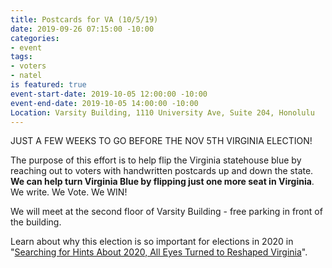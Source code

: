 ```yaml
---
title: Postcards for VA (10/5/19)
date: 2019-09-26 07:15:00 -10:00
categories:
- event
tags:
- voters
- natel
is featured: true
event-start-date: 2019-10-05 12:00:00 -10:00
event-end-date: 2019-10-05 14:00:00 -10:00
Location: Varsity Building, 1110 University Ave, Suite 204, Honolulu
---
```


JUST A FEW WEEKS TO GO BEFORE THE NOV 5TH VIRGINIA ELECTION!

The purpose of this effort is to help flip the Virginia statehouse blue by reaching out to voters with handwritten postcards up and down the state. **We can help turn Virginia Blue by flipping just one more seat in Virginia**. We write. We Vote. We WIN!
 
We will meet at the second floor of Varsity Building - free parking in front of the building.  

Learn about why this election is so important for elections in 2020 in "[Searching for Hints About 2020, All Eyes Turned to Reshaped Virginia](https://www.nytimes.com/2019/08/19/us/virginia-election-politics.html)".